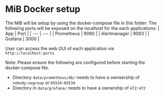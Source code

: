 # MiB Docker setup
The MiB will be setup by using the docker-compose file in this folder. 
The following ports will be exposed on the localhost for the each applications:
| App | Port |
| --- | --- |
| Prometheus | 9090 |
| Alertmanager | 9093 |
| Grafana | 3000 |

User can access the web GUI of each application via `http://localhost:ports`

Note: 
Please ensure the following are configured before starting the docker-compose file.
* Directory `data/prometheus/db/` needs to have a ownsership of `nobody:nogroup` or `65534:65534`
* Directory in `data/grafana/` needs to have a ownership of `472:472`
